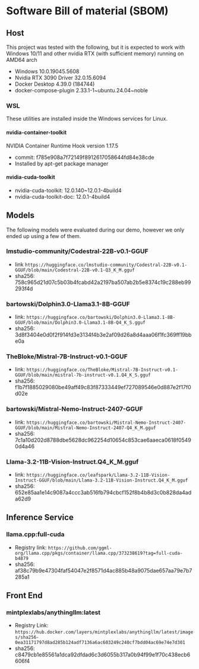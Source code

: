 # Software Bill of material (SBOM)

## Host
This project was tested with the following, but it is expected to work with Windows 10/11 and other nvidia RTX (with sufficient memory) running on AMD64 arch
- Windows 10.0.19045.5608
- Nvidia RTX 3090 Driver 32.0.15.6094
- Docker Desktop 4.39.0 (184744)
- docker-compose-plugin 2.33.1-1\~ubuntu.24.04\~noble

### WSL
These utilities are installed inside the Windows services for Linux.

#### nvidia-container-toolkit
NVIDIA Container Runtime Hook version 1.17.5
- commit: f785e908a7f72149f8912617058644fd84e38cde
- Installed by apt-get package manager

#### nvidia-cuda-toolkit
- nvidia-cuda-toolkit: 12.0.140~12.0.1-4build4
- nvidia-cuda-toolkit-doc: 12.0.1-4build4                          

## Models
The following models were evaluated during our demo, however we only ended up using a few of them.

### lmstudio-community/Codestral-22B-v0.1-GGUF
- link ```https://huggingface.co/lmstudio-community/Codestral-22B-v0.1-GGUF/blob/main/Codestral-22B-v0.1-Q3_K_M.gguf```
- sha256: 758c965d21d07c5b03b4fcabd42a2197ba507ab2b5e8374c19c288eb99293f4d

### bartowski/Dolphin3.0-Llama3.1-8B-GGUF
- link: ```https://huggingface.co/bartowski/Dolphin3.0-Llama3.1-8B-GGUF/blob/main/Dolphin3.0-Llama3.1-8B-Q4_K_S.gguf```
- sha256: 3d8f3404e0d0f2f914fd3e3134f4b3e2af09d26a8d4aaa06f1fc369ff19bbe0a

### TheBloke/Mistral-7B-Instruct-v0.1-GGUF
- link: ```https://huggingface.co/TheBloke/Mistral-7B-Instruct-v0.1-GGUF/blob/main/mistral-7b-instruct-v0.1.Q4_K_S.gguf```
- sha256: f1b7f1885029080be49aff49c83f87333449ef727089546e0d887e2f17f0d02e

### bartowski/Mistral-Nemo-Instruct-2407-GGUF
- link: ```https://huggingface.co/bartowski/Mistral-Nemo-Instruct-2407-GGUF/blob/main/Mistral-Nemo-Instruct-2407-Q4_K_M.gguf```
- sha256: 7c1a10d202d8788dbe5628dc962254d10654c853cae6aaeca0618f05490d4a46

### Llama-3.2-11B-Vision-Instruct.Q4_K_M.gguf
- link: ```https://huggingface.co/leafspark/Llama-3.2-11B-Vision-Instruct-GGUF/blob/main/Llama-3.2-11B-Vision-Instruct.Q4_K_M.gguf```
- sha256: 652e85aa1e14c9087a4ccc3ab516fb794cbcf152f8b4b8d3c0b828da4ada62d9

## Inference Service

### llama.cpp:full-cuda 
- Registry link: ```https://github.com/ggml-org/llama.cpp/pkgs/container/llama.cpp/373238619?tag=full-cuda-b4879```
- sha256: af38c79b9e47304faf54047e2f8571d4ac885b48a9075dae657aa79e7b7285a1

## Front End

### mintplexlabs/anythingllm:latest
- Registry Link: ```https://hub.docker.com/layers/mintplexlabs/anythingllm/latest/images/sha256-0ea31171797d8ad285b124adf7136a6ac603249c240cf7bdd04ac69e74e7d301```
- sha256: c8479cb1e85561a1dca92dfdad6c3d6055b317a0b94f99e1f70c438ecb6606f4
